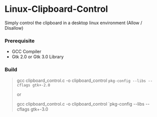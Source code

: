 # Linux-Clipboard-Control
Simply control the clipboard in a desktop linux environment (Allow / Disallow)

### Prerequisite
- GCC Compiler
- Gtk 2.0 or Gtk 3.0 Library 

### Build
> gcc clipboard_control.c -o clipboard_control `pkg-config --libs --cflags gtk+-2.0`
>
> or
>  
> gcc clipboard_control.c -o clipboard_control `pkg-config --libs --cflags gtk+-3.0

